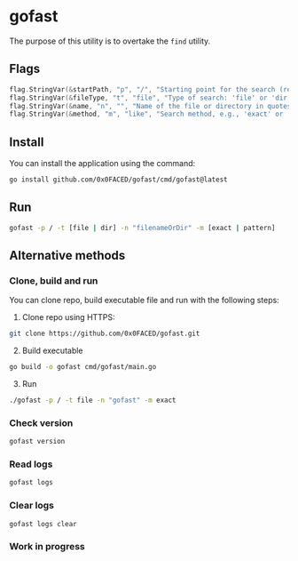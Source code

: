 # gofast

The purpose of this utility is to overtake the `find` utility.


## Flags

```go
flag.StringVar(&startPath, "p", "/", "Starting point for the search (required parameter)")
flag.StringVar(&fileType, "t", "file", "Type of search: 'file' or 'dir' (required parameter)")
flag.StringVar(&name, "n", "", "Name of the file or directory in quotes (required parameter)")
flag.StringVar(&method, "m", "like", "Search method, e.g., 'exact' or 'pattern'")
```

## Install

You can install the application using the command:

```sh
go install github.com/0x0FACED/gofast/cmd/gofast@latest
```

## Run

```sh
gofast -p / -t [file | dir] -n "filenameOrDir" -m [exact | pattern]
```

## Alternative methods

### Clone, build and run

You can clone repo, build executable file and run with the following steps:

1. Clone repo using HTTPS:

```sh
git clone https://github.com/0x0FACED/gofast.git
```

2. Build executable

```sh
go build -o gofast cmd/gofast/main.go
```

3. Run

```sh
./gofast -p / -t file -n "gofast" -m exact
```

### Check version

```sh
gofast version
```

### Read logs

```sh
gofast logs
```

### Clear logs

```sh
gofast logs clear
```

### Work in progress